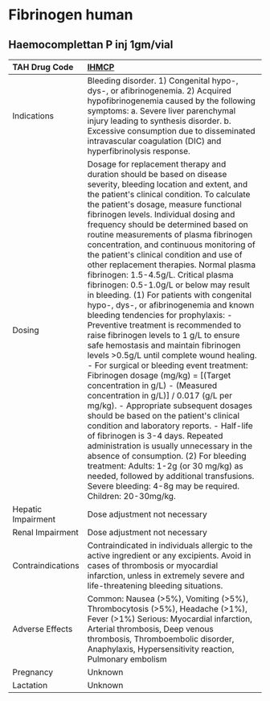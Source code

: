# Fibrinogen human

## Haemocomplettan P inj 1gm/vial

| TAH Drug Code      | [IHMCP](https://www.tahsda.org.tw/drugs/hissearch.php?drug_code=IHMCP)                                                                                                                                                                                                                                                                                                                                                                                                                                                                                                                                                                                                                                                                                                                                                                                                                                                                                                                                                                                                                                                                                                                                                                                                                                                                                                                                                                     |
|:-------------------|:-------------------------------------------------------------------------------------------------------------------------------------------------------------------------------------------------------------------------------------------------------------------------------------------------------------------------------------------------------------------------------------------------------------------------------------------------------------------------------------------------------------------------------------------------------------------------------------------------------------------------------------------------------------------------------------------------------------------------------------------------------------------------------------------------------------------------------------------------------------------------------------------------------------------------------------------------------------------------------------------------------------------------------------------------------------------------------------------------------------------------------------------------------------------------------------------------------------------------------------------------------------------------------------------------------------------------------------------------------------------------------------------------------------------------------------------|
| Indications        | Bleeding disorder. 1) Congenital hypo-, dys-, or afibrinogenemia. 2) Acquired hypofibrinogenemia caused by the following symptoms: a. Severe liver parenchymal injury leading to synthesis disorder. b. Excessive consumption due to disseminated intravascular coagulation (DIC) and hyperfibrinolysis response.                                                                                                                                                                                                                                                                                                                                                                                                                                                                                                                                                                                                                                                                                                                                                                                                                                                                                                                                                                                                                                                                                                                          |
| Dosing             | Dosage for replacement therapy and duration should be based on disease severity, bleeding location and extent, and the patient's clinical condition. To calculate the patient's dosage, measure functional fibrinogen levels. Individual dosing and frequency should be determined based on routine measurements of plasma fibrinogen concentration, and continuous monitoring of the patient's clinical condition and use of other replacement therapies. Normal plasma fibrinogen: 1.5-4.5g/L. Critical plasma fibrinogen: 0.5-1.0g/L or below may result in bleeding. (1) For patients with congenital hypo-, dys-, or afibrinogenemia and known bleeding tendencies for prophylaxis: - Preventive treatment is recommended to raise fibrinogen levels to 1 g/L to ensure safe hemostasis and maintain fibrinogen levels >0.5g/L until complete wound healing. - For surgical or bleeding event treatment: Fibrinogen dosage (mg/kg) = [(Target concentration in g/L) - (Measured concentration in g/L)] / 0.017 (g/L per mg/kg). - Appropriate subsequent dosages should be based on the patient's clinical condition and laboratory reports. - Half-life of fibrinogen is 3-4 days. Repeated administration is usually unnecessary in the absence of consumption. (2) For bleeding treatment: Adults: 1-2g (or 30 mg/kg) as needed, followed by additional transfusions. Severe bleeding: 4-8g may be required. Children: 20-30mg/kg. |
| Hepatic Impairment | Dose adjustment not necessary                                                                                                                                                                                                                                                                                                                                                                                                                                                                                                                                                                                                                                                                                                                                                                                                                                                                                                                                                                                                                                                                                                                                                                                                                                                                                                                                                                                                              |
| Renal Impairment   | Dose adjustment not necessary                                                                                                                                                                                                                                                                                                                                                                                                                                                                                                                                                                                                                                                                                                                                                                                                                                                                                                                                                                                                                                                                                                                                                                                                                                                                                                                                                                                                              |
| Contraindications  | Contraindicated in individuals allergic to the active ingredient or any excipients. Avoid in cases of thrombosis or myocardial infarction, unless in extremely severe and life-threatening bleeding situations.                                                                                                                                                                                                                                                                                                                                                                                                                                                                                                                                                                                                                                                                                                                                                                                                                                                                                                                                                                                                                                                                                                                                                                                                                            |
| Adverse Effects    | Common: Nausea (>5%), Vomiting (>5%), Thrombocytosis (>5%), Headache (>1%), Fever (>1%) Serious: Myocardial infarction, Arterial thrombosis, Deep venous thrombosis, Thromboembolic disorder, Anaphylaxis, Hypersensitivity reaction, Pulmonary embolism                                                                                                                                                                                                                                                                                                                                                                                                                                                                                                                                                                                                                                                                                                                                                                                                                                                                                                                                                                                                                                                                                                                                                                                   |
| Pregnancy          | Unknown                                                                                                                                                                                                                                                                                                                                                                                                                                                                                                                                                                                                                                                                                                                                                                                                                                                                                                                                                                                                                                                                                                                                                                                                                                                                                                                                                                                                                                    |
| Lactation          | Unknown                                                                                                                                                                                                                                                                                                                                                                                                                                                                                                                                                                                                                                                                                                                                                                                                                                                                                                                                                                                                                                                                                                                                                                                                                                                                                                                                                                                                                                    |

